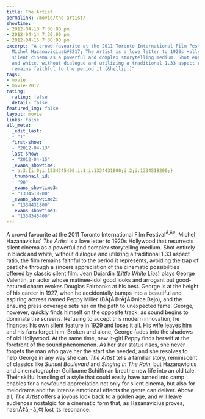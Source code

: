 ```yaml
---
title: The Artist
permalink: /movie/the-artist/
showtime:
- 2012-04-13 7:30:00 pm
- 2012-04-14 7:30:00 pm
- 2012-04-15 7:30:00 pm
excerpt: "A crowd favourite at the 2011 Toronto International Film Festival\xC3\u201A\xC2\xAE,
  Michel Hazanavicius&#8217; The Artist is a love letter to 1920s Hollywood that resurrects
  silent cinema as a powerful and complex storytelling medium. Shot entirely in black
  and white, without dialogue and utilizing a traditional 1.33 aspect ratio, the film
  remains faithful to the period it [&hellip;]"
tags:
- movie
- movie-2012
rating:
  rating: false
  detail: false
featured_img: false
layout: movie
links: false
all_meta:
  _edit_last:
  - "1"
  first-show:
  - "2012-04-13"
  last-show:
  - "2012-04-15"
  _evans_showtime:
  - a:3:{i:0;i:1334345400;i:1;i:1334431800;i:2;i:1334518200;}
  _thumbnail_id:
  - "98"
  _evans_showtime3:
  - "1334518200"
  _evans_showtime2:
  - "1334431800"
  _evans_showtime1:
  - "1334345400"
---
```


A crowd favourite at the 2011 Toronto International Film Festival<sup>Ã‚Â®</sup>, Michel Hazanavicius' *The Artist* is a love letter to 1920s Hollywood that resurrects silent cinema as a powerful and complex storytelling medium. Shot entirely in black and white, without dialogue and utilizing a traditional 1.33 aspect ratio, the film remains faithful to the period it represents, avoiding the trap of pastiche through a sincere appreciation of the cinematic possibilities offered by classic silent film. Jean Dujardin (*Little White Lies*) plays George Valentin, an actor whose matinee-idol good looks and arrogant but good-natured charm evokes Douglas Fairbanks at his best. George is at the height of his career in 1927, when he accidentally bumps into a beautiful and aspiring actress named Peppy Miller (BÃƒÂ©rÃƒÂ©nice Bejo), and the ensuing press coverage sets her on the path to unexpected fame. George, however, quickly finds himself on the opposite track, as sound begins to dominate the screens. Refusing to accept this modern innovation, he finances his own silent feature in 1929 and loses it all. His wife leaves him and his fans forget him. Broken and alone, George fades into the shadows of old Hollywood. At the same time, new It-girl Peppy finds herself at the forefront of the sound phenomenon. As her star status rises, she never forgets the man who gave her the start she needed; and she resolves to help George in any way she can.  *The Artist*  tells a familiar story, reminiscent of classics like *Sunset Boulevard* and *Singing In The Rain*, but Hazanavicius and cinematographer Guillaume Schiffman breathe new life into an old tale. Their skilful handling of a style that could easily have turned into camp enables for a newfound appreciation not only for silent cinema, but also for melodrama and the intense emotional effects the genre can deliver. Above all, *The Artist* offers a joyous look back to a golden age, and will leave audiences nostalgic for a cinematic form that, as Hazanavicius proves, hasnÃ¢â‚¬â„¢t lost its resonance.